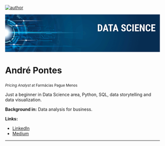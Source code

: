 [![author](https://img.shields.io/badge/author-andremartinsp-blue.svg)](https://www.linkedin.com/in/andremartinsp)
<p align="center">
  <img src="banner.png" >
</p>

# André Pontes
<sub>*Pricing Analyst* at Farmácias Pague Menos</sub>

Just a beginner in Data Science area, Python, SQL, data storytelling and data visualization.

**Background in:** Data analysis for business.

**Links:**
* [LinkedIn](https://www.linkedin.com/in/andremartinsp)
* [Medium](https://www.medium.com)


---
